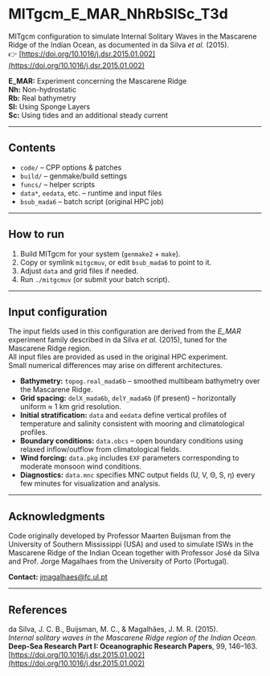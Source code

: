 # MITgcm_E_MAR_NhRbSlSc_T3d

MITgcm configuration to simulate Internal Solitary Waves in the Mascarene Ridge of the Indian Ocean, as documented in da Silva *et al.* (2015).  
👉 [https://doi.org/10.1016/j.dsr.2015.01.002](https://doi.org/10.1016/j.dsr.2015.01.002)

**E_MAR:** Experiment concerning the Mascarene Ridge  
**Nh:** Non-hydrostatic  
**Rb:** Real bathymetry  
**Sl:** Using Sponge Layers  
**Sc:** Using tides and an additional steady current  

---

## Contents
- `code/` – CPP options & patches  
- `build/` – genmake/build settings  
- `funcs/` – helper scripts  
- `data*`, `eedata`, etc. – runtime and input files  
- `bsub_mada6` – batch script (original HPC job)

---

## How to run
1. Build MITgcm for your system (`genmake2` + `make`).  
2. Copy or symlink `mitgcmuv`, or edit `bsub_mada6` to point to it.  
3. Adjust `data` and grid files if needed.  
4. Run `./mitgcmuv` (or submit your batch script).

---

## Input configuration

The input fields used in this configuration are derived from the *E_MAR* experiment family described in da Silva *et al.* (2015), tuned for the Mascarene Ridge region.  
All input files are provided as used in the original HPC experiment.  
Small numerical differences may arise on different architectures.

- **Bathymetry:** `topog.real_mada6b` – smoothed multibeam bathymetry over the Mascarene Ridge.  
- **Grid spacing:** `delX_mada6b`, `delY_mada6b` (if present) – horizontally uniform ≈ 1 km grid resolution.  
- **Initial stratification:** `data` and `eedata` define vertical profiles of temperature and salinity consistent with mooring and climatological profiles.  
- **Boundary conditions:** `data.obcs` – open boundary conditions using relaxed inflow/outflow from climatological fields.  
- **Wind forcing:** `data.pkg` includes `EXF` parameters corresponding to moderate monsoon wind conditions.  
- **Diagnostics:** `data.mnc` specifies MNC output fields (U, V, Θ, S, η) every few minutes for visualization and analysis.

---

## Acknowledgments
Code originally developed by Professor Maarten Buijsman from the University of Southern Mississippi (USA) and used to simulate ISWs in the Mascarene Ridge of the Indian Ocean together with Professor José da Silva and Prof. Jorge Magalhaes from the University of Porto (Portugal).  

**Contact:** [jmagalhaes@fc.ul.pt](mailto:jmagalhaes@fc.ul.pt)

---

## References
da Silva, J. C. B., Buijsman, M. C., & Magalhães, J. M. R. (2015).  
*Internal solitary waves in the Mascarene Ridge region of the Indian Ocean.*  
**Deep-Sea Research Part I: Oceanographic Research Papers**, 99, 146–163.  
[https://doi.org/10.1016/j.dsr.2015.01.002](https://doi.org/10.1016/j.dsr.2015.01.002)
